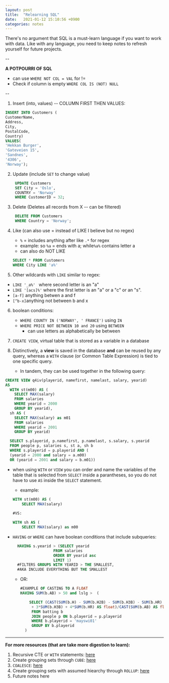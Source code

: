 ```yaml
---
layout: post
title:  "Relearning SQL"
date:   2021-01-12 15:10:56 +0900
categories: notes
---
```


There's no argument that SQL is a must-learn language if you want to work with data. Like with any language, you need to keep notes to refresh yourself for future projects.

<!-- more -->

-- 

**A POTPOURRI OF SQL**

- can use `WHERE NOT COL = VAL` for !=
- Check if column is empty `WHERE COL IS (NOT) NULL`

--

1.  Insert (into, values) -- COLUMN FIRST THEN VALUES:

   ```sql
   INSERT INTO Customers (
   CustomerName, 
   Address, 
   City, 
   PostalCode,
   Country)
   VALUES(
   'Hekkan Burger',
   'Gateveien 15',
   'Sandnes',
   '4306',
   'Norway');
   ```

2. Update (include `SET` to change value)

   ```sql
    UPDATE Customers
    SET City = 'Oslo', 
    COUNTRY = 'Norway'
    WHERE CustomerID = 32;
   ```

3. Delete (Deletes all records from X -- can be filtered)

   ```sql
    DELETE FROM Customers
    WHERE Country = 'Norway';
   ```

4. Like (can also use =  instead of LIKE I believe but no regex)

   - `%` = includes anything after like `.*` for regex
   - example: so `%a` = ends with a; while`%a%` contains letter a
   - can also do NOT LIKE 

   ```sql
   SELECT * FROM Customers
   WHERE City LIKE 'a%'
   ```

5. Other wildcards with `LIKE` similar to regex:

- `LIKE '_a%' ` where second letter is an "a"
- `LIKE '[acs]%'`  where the first letter is an "a" or a "c" or an "s".
- `[a-f]` anything betwen a and f
- `[^b-x]`anything not between b and x



6. boolean conditions:
   - `WHERE COUNTY IN ('NORWAY', ' FRANCE')` using `IN`
   - `WHERE PRICE NOT BETWEEN 10 and 20` using `BETWEEN`
     - can use letters as alphabetically be between

7. `CREATE VIEW`, virtual table that is stored as a variable in a database

8. Distinctively, a **view** is saved in the database **and** can be reused by any query, whereas a `WITH` clause (or Common Table Expression) is tied to one specific query.
   - In tandem, they can be used together in the following query:

```sql
CREATE VIEW q4iv(playerid, namefirst, namelast, salary, yearid)
AS
  WITH st(m00) AS (
    SELECT MAX(salary)
    FROM salaries
    WHERE yearid = 2000
    GROUP BY yearid),
  sh AS (
    SELECT MAX(salary) as m01
    FROM salaries
    WHERE yearid = 2001
    GROUP BY yearid)

  SELECT s.playerid, p.namefirst, p.namelast, s.salary, s.yearid
  FROM people p, salaries s, st a, sh b
  WHERE s.playerid = p.playerid AND (
  (yearid = 2000 and salary = a.m00)
  OR (yearid = 2001 and salary = b.m01))

```

- when using `WITH` or `VIEW` you can order and name the variables of the table that is selected from `SELECT` inside a parantheses, so you do not have to use `AS` inside the `SELECT` statement.

  - example: 

  ```sql
  WITH st(m00) AS (
      SELECT MAX(salary)
      
  #VS: 
  
  WITH sh AS (
      SELECT MAX(salary) as m00
  ```

* `HAVING` or `WHERE` can have boolean conditions that include subqueries:

  ```sql
    HAVING s.yearid > (SELECT yearid
                    FROM salaries
                    ORDER BY yearid asc
                    LIMIT 1)
    #FILTERS GROUPS WITH YEARID > THE SMALLEST, 
    #AKA INCLUDE EVERYTHING BUT THE SMALLEST
  ```

  - OR:

    ```sql
    #EXAMPLE OF CASTING TO A FLOAT
    HAVING SUM(b.AB) > 50 and lslg >  (
    
        SELECT (CAST(SUM(b.H) - SUM(b.H2B) - SUM(b.H3B) - SUM(b.HR) + 2*SUM(b.H2B)
         + 3*SUM(b.H3B) + 4*SUM(b.HR) AS float)/CAST(SUM(b.AB) AS float)) AS lslg
         FROM batting b
         JOIN people p ON b.playerid = p.playerid
         WHERE b.playerid = 'mayswi01'
         GROUP BY b.playerid
      )
    ```

    

---

**For more resources (that are take more digestion to learn):**

1. Recursive CTE or `WITH` statements: [here](https://www.sqlservertutorial.net/sql-server-basics/sql-server-recursive-cte/)
2. Create grouping sets through `CUBE`: [here](https://www.sqlservertutorial.net/sql-server-basics/sql-server-cube/)
3. `COALESCE`: [here](https://www.sqlservertutorial.net/sql-server-basics/sql-server-coalesce/)
4. Create grouping sets with assumed hiearchy through `ROLLUP`: [here](https://www.sqlservertutorial.net/sql-server-basics/sql-server-rollup/)
5. Future notes here


